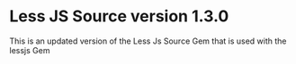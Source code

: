 Less JS Source version 1.3.0
=============

This is an updated version of the Less Js Source Gem that is used with the lessjs Gem